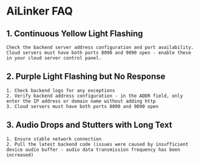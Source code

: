 # AiLinker FAQ

## 1. Continuous Yellow Light Flashing
    Check the backend server address configuration and port availability. Cloud servers must have both ports 8090 and 9090 open - enable these in your cloud server control panel.

## 2. Purple Light Flashing but No Response
    1. Check backend logs for any exceptions
    2. Verify backend address configuration - in the ADDR field, only enter the IP address or domain name without adding http
    3. Cloud servers must have both ports 8090 and 9090 open

## 3. Audio Drops and Stutters with Long Text
    1. Ensure stable network connection
    2. Pull the latest backend code (issues were caused by insufficient device audio buffer - audio data transmission frequency has been increased) 